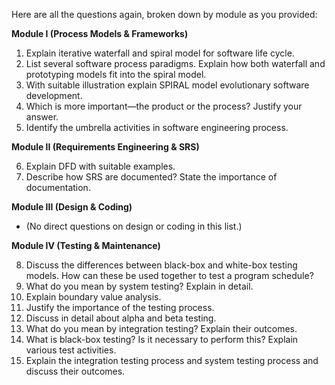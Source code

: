 Here are all the questions again, broken down by module as you provided:

**Module I (Process Models & Frameworks)**

1.  Explain iterative waterfall and spiral model for software life cycle.
2.  List several software process paradigms. Explain how both waterfall and prototyping models fit into the spiral model.
3.  With suitable illustration explain SPIRAL model evolutionary software development.
4.  Which is more important—the product or the process? Justify your answer.
5.  Identify the umbrella activities in software engineering process.

**Module II (Requirements Engineering & SRS)**

6.  Explain DFD with suitable examples.
7.  Describe how SRS are documented? State the importance of documentation.

**Module III (Design & Coding)**

* (No direct questions on design or coding in this list.)

**Module IV (Testing & Maintenance)**

8.  Discuss the differences between black-box and white-box testing models. How can these be used together to test a program schedule?
9.  What do you mean by system testing? Explain in detail.
10. Explain boundary value analysis.
11. Justify the importance of the testing process.
12. Discuss in detail about alpha and beta testing.
13. What do you mean by integration testing? Explain their outcomes.
14. What is black-box testing? Is it necessary to perform this? Explain various test activities.
15. Explain the integration testing process and system testing process and discuss their outcomes.
